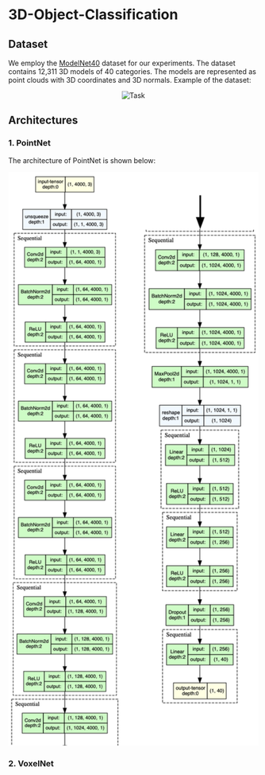 # 3D-Object-Classification
 
## Dataset 
We employ the [ModelNet40](https://modelnet.cs.princeton.edu/) dataset for our experiments. The dataset contains 12,311 3D models of 40 categories. The models are represented as point clouds with 3D coordinates and 3D normals.
Example of the dataset:

<p align="center">
  <img src="readme_imgs/task.png" width="800" title="Task">
</p>


## Architectures

### 1. PointNet
The architecture of PointNet is shown below:

<p align="center">
  <img src="imgs/pnet.png" width="800" title="PointNet">
</p>

### 2. VoxelNet